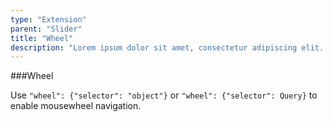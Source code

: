 ```yaml
---
type: "Extension"
parent: "Slider"
title: "Wheel"
description: "Lorem ipsum dolor sit amet, consectetur adipiscing elit. Nunc tempus laoreet leo sit amet iaculis."
---
```


###Wheel

Use `"wheel": {"selector": "object"}` or `"wheel": {"selector": Query}` to enable mousewheel navigation.

<demo>
  <demovanilla src="inline/demo/slider/wheel">
  </demovanilla>
</demo>
